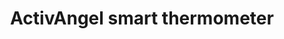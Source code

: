 ---
layout: project
active: true
permalink: /biophilia__wireless_thermometer/
title: "ActivAngel smart thermometer"
client: "Biophilia"
year: 2018
link:
sector: "Wearable medical device"
description: "Thermometer that makes monitoring fever easy by continually measuring the patients temperature and sending readings and alerts to the smart phone."
the brief: "Keydesign met the founding team of ActivAngel when they had their first generation working prototype, and they needed a consumer-ready industrial design and brand update. Comfort, functionality and hygiene were our design focus."
solution: "The pebble-like feel of the thermometer most comfortably and least noticeably fits on the body where it can stay for days attached by a breathable, strong adhesive that is gentle on the skin. The second generation (top images) minimized costs and parts. The first generation (called Stemp, and successfully crowdfunded on Indiegogo) had a USB charging stick and a storage box that held all the parts (thermometer, charger and adhesives)"
quote:
awards:
services:
 - "market research"
 - "ideation sketching"
 - "3D CAD"
 - "graphic design (web)"
 - "packaging"
main_image: "/assets/images/projects/biophilia__wireless_thermometer/h_w_biophilia.jpg"
images:
 - "/assets/images/projects/biophilia__wireless_thermometer/p_w_biophilia_01.jpg"
 - "/assets/images/projects/biophilia__wireless_thermometer/p_w_biophilia_02.jpg"
 - "/assets/images/projects/biophilia__wireless_thermometer/p_w_biophilia_03.jpg"
 - "/assets/images/projects/biophilia__wireless_thermometer/p_w_biophilia_04.jpg"
---